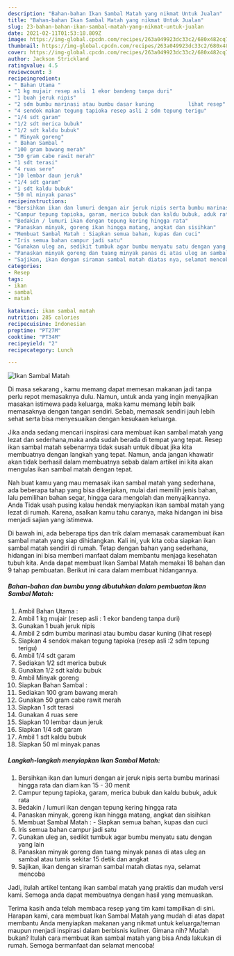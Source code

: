 ```yaml
---
description: "Bahan-bahan Ikan Sambal Matah yang nikmat Untuk Jualan"
title: "Bahan-bahan Ikan Sambal Matah yang nikmat Untuk Jualan"
slug: 23-bahan-bahan-ikan-sambal-matah-yang-nikmat-untuk-jualan
date: 2021-02-11T01:53:18.809Z
image: https://img-global.cpcdn.com/recipes/263a049923dc33c2/680x482cq70/ikan-sambal-matah-foto-resep-utama.jpg
thumbnail: https://img-global.cpcdn.com/recipes/263a049923dc33c2/680x482cq70/ikan-sambal-matah-foto-resep-utama.jpg
cover: https://img-global.cpcdn.com/recipes/263a049923dc33c2/680x482cq70/ikan-sambal-matah-foto-resep-utama.jpg
author: Jackson Strickland
ratingvalue: 4.5
reviewcount: 3
recipeingredient:
- " Bahan Utama "
- "1 kg mujair resep asli  1 ekor bandeng tanpa duri"
- "1 buah jeruk nipis"
- "2 sdm bumbu marinasi atau bumbu dasar kuning           lihat resep"
- "4 sendok makan tegung tapioka resep asli 2 sdm tepung terigu"
- "1/4 sdt garam"
- "1/2 sdt merica bubuk"
- "1/2 sdt kaldu bubuk"
- " Minyak goreng"
- " Bahan Sambal "
- "100 gram bawang merah"
- "50 gram cabe rawit merah"
- "1 sdt terasi"
- "4 ruas sere"
- "10 lembar daun jeruk"
- "1/4 sdt garam"
- "1 sdt kaldu bubuk"
- "50 ml minyak panas"
recipeinstructions:
- "Bersihkan ikan dan lumuri dengan air jeruk nipis serta bumbu marinasi hingga rata dan diam kan 15 - 30 menit"
- "Campur tepung tapioka, garam, merica bubuk dan kaldu bubuk, aduk rata"
- "Bedakin / lumuri ikan dengan tepung kering hingga rata"
- "Panaskan minyak, goreng ikan hingga matang, angkat dan sisihkan"
- "Membuat Sambal Matah : Siapkan semua bahan, kupas dan cuci"
- "Iris semua bahan campur jadi satu"
- "Gunakan uleg an, sedikit tumbuk agar bumbu menyatu satu dengan yang lain"
- "Panaskan minyak goreng dan tuang minyak panas di atas uleg an sambal atau tumis sekitar 15 detik dan angkat"
- "Sajikan, ikan dengan siraman sambal matah diatas nya, selamat mencoba"
categories:
- Resep
tags:
- ikan
- sambal
- matah

katakunci: ikan sambal matah 
nutrition: 285 calories
recipecuisine: Indonesian
preptime: "PT27M"
cooktime: "PT34M"
recipeyield: "2"
recipecategory: Lunch

---
```



![Ikan Sambal Matah](https://img-global.cpcdn.com/recipes/263a049923dc33c2/680x482cq70/ikan-sambal-matah-foto-resep-utama.jpg)

Di masa  sekarang , kamu memang dapat memesan makanan jadi tanpa perlu repot memasaknya dulu. Namun, untuk anda yang ingin menyajikan masakan istimewa pada keluarga, maka kamu memang lebih baik memasaknya dengan tangan sendiri. Sebab, memasak sendiri jauh lebih sehat serta bisa menyesuaikan dengan kesukaan keluarga.

Jika anda sedang mencari inspirasi cara membuat ikan sambal matah yang lezat dan sederhana,maka anda sudah berada di tempat yang tepat. Resep ikan sambal matah  sebenarnya tidak susah untuk dibuat jika kita membuatnya dengan langkah yang tepat. Namun, anda jangan khawatir akan tidak berhasil dalam membuatnya 
sebab dalam artikel ini kita akan mengulas ikan sambal matah dengan tepat.  



Nah buat kamu yang mau memasak ikan sambal matah yang sederhana, ada beberapa tahap yang bisa dikerjakan, mulai dari memilih jenis bahan, lalu pemilihan bahan segar, hingga cara mengolah dan menyajikannya. Anda Tidak usah pusing kalau hendak menyiapkan ikan sambal matah yang lezat di rumah. Karena, asalkan kamu  tahu caranya, maka hidangan ini bisa menjadi sajian yang istimewa.

Di bawah ini, ada beberapa tips dan trik dalam memasak caramembuat ikan sambal matah yang siap dihidangkan. Kali ini, yuk kita coba siapkan ikan sambal matah sendiri di rumah. Tetap dengan bahan yang sederhana, hidangan ini bisa memberi manfaat dalam membantu menjaga kesehatan tubuh kita. Anda dapat membuat Ikan Sambal Matah memakai 18 bahan dan 9 tahap pembuatan. Berikut ini cara dalam membuat hidangannya.

<!--inarticleads1-->

##### Bahan-bahan dan bumbu yang dibutuhkan dalam pembuatan Ikan Sambal Matah:

1. Ambil  Bahan Utama :
1. Ambil 1 kg mujair (resep asli : 1 ekor bandeng tanpa duri)
1. Gunakan 1 buah jeruk nipis
1. Ambil 2 sdm bumbu marinasi atau bumbu dasar kuning           (lihat resep)
1. Siapkan 4 sendok makan tegung tapioka (resep asli :2 sdm tepung terigu)
1. Ambil 1/4 sdt garam
1. Sediakan 1/2 sdt merica bubuk
1. Gunakan 1/2 sdt kaldu bubuk
1. Ambil  Minyak goreng
1. Siapkan  Bahan Sambal :
1. Sediakan 100 gram bawang merah
1. Gunakan 50 gram cabe rawit merah
1. Siapkan 1 sdt terasi
1. Gunakan 4 ruas sere
1. Siapkan 10 lembar daun jeruk
1. Siapkan 1/4 sdt garam
1. Ambil 1 sdt kaldu bubuk
1. Siapkan 50 ml minyak panas




<!--inarticleads2-->

##### Langkah-langkah menyiapkan Ikan Sambal Matah:

1. Bersihkan ikan dan lumuri dengan air jeruk nipis serta bumbu marinasi hingga rata dan diam kan 15 - 30 menit
1. Campur tepung tapioka, garam, merica bubuk dan kaldu bubuk, aduk rata
1. Bedakin / lumuri ikan dengan tepung kering hingga rata
1. Panaskan minyak, goreng ikan hingga matang, angkat dan sisihkan
1. Membuat Sambal Matah : - Siapkan semua bahan, kupas dan cuci
1. Iris semua bahan campur jadi satu
1. Gunakan uleg an, sedikit tumbuk agar bumbu menyatu satu dengan yang lain
1. Panaskan minyak goreng dan tuang minyak panas di atas uleg an sambal atau tumis sekitar 15 detik dan angkat
1. Sajikan, ikan dengan siraman sambal matah diatas nya, selamat mencoba




Jadi, itulah artikel tentang  ikan sambal matah  yang praktis dan mudah versi kami. Semoga anda dapat membuatnya dengan hasil yang memuaskan. 

Terima kasih anda telah membaca resep yang tim kami tampilkan di sini. Harapan kami, cara membuat  Ikan Sambal Matah yang mudah di atas dapat membantu Anda menyiapkan makanan yang nikmat untuk keluarga/teman maupun menjadi inspirasi dalam berbisnis kuliner. Gimana nih? Mudah bukan? Itulah cara membuat ikan sambal matah yang bisa Anda lakukan di rumah. Semoga bermanfaat dan selamat mencoba!

